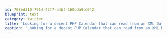 ```yaml
---
id: 708ed310-7914-42f7-b4bf-160bda9cc042
blueprint: text
category: twitter
title: 'Looking for a decent PHP Calendar that can read from an XML Dataset. Any recommendations anyone?'
caption: 'Looking for a decent PHP Calendar that can read from an XML Dataset. Any recommendations anyone?'
---
```

